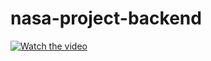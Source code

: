 # nasa-project-backend
[![Watch the video](https://i.imgur.com/vKb2F1B.png)](https://drive.google.com/file/d/1ao6_wR8C12OZXq0tQj4NK2fcnB5wVYps/preview)
